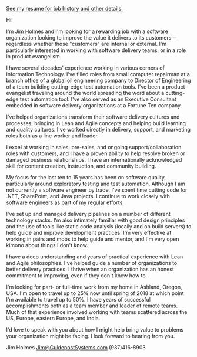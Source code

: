 [See my resume for job history and other details.](https://github.com/jimholmes/resumes/blob/master/Current_Resume.md)

Hi!

I'm Jim Holmes and I'm looking for a rewarding job with a software organization looking to improve the value it delivers to its customers&mdash;regardless whether those "customers" are internal or external. I'm particularly interested in working with software delivery teams, or in a role in product evangelism.

I have several decades' experience working in various corners of Information Technology. I've filled roles from small computer repairman at a branch office of a global oil engineering company to Director of Engineering of a team building cutting-edge test automation tools. I've been a product evangelist traveling around the world spreading the word about a cutting-edge test automation tool. I've also served as an Executive Consultant embedded in software delivery organizations at a Fortune Ten company. 

I've helped organizations transform their software delivery cultures and processes, bringing in Lean and Agile concepts and helping build learning and quality cultures. I've worked directly in delivery, support, and marketing roles both as a line worker and leader.

I excel at working in sales, pre-sales, and ongoing support/collaboration roles with customers, and I have a proven ability to help resolve broken or damaged business relationships. I have an internationally acknowledged skill for content creation, instruction, and community building.

My focus for the last ten to 15 years has been on software quality, particularly around exploratory testing and test automation. Although I am not currently a software engineer by trade, I've spent time cutting code for .NET, SharePoint, and Java projects. I continue to work closely with software engineers as part of my regular efforts.

I've set up and managed delivery pipelines on a number of different technology stacks. I'm also intimately familiar with good design principles and the use of tools like static code analysis (locally and on build servers) to help guide and improve development practices. I'm very effective at working in pairs and mobs to help guide and mentor, and I'm very open kimono about things I don't know.

I have a deep understanding and years of practical experience with Lean and Agile philosophies. I've helped guide a number of organizations to better delivery practices. I thrive when an organization has an honest commitment to improving, even if they don't know how to.

I'm looking for part- or full-time work from my home in Ashland, Oregon, USA. I'm open to travel up to 25% now until spring of 2018 at which point I'm available to travel up to 50%. I have years of successful accomplishments both as a team member and leader of remote teams. Much of that experience involved working with teams scattered across the US, Europe, eastern Europe, and India.

I'd love to speak with you about how I might help bring value to problems your organization might be facing. I look forward to hearing from you.

Jim Holmes
Jim@GuidepostSystems.com
(937)416-8903